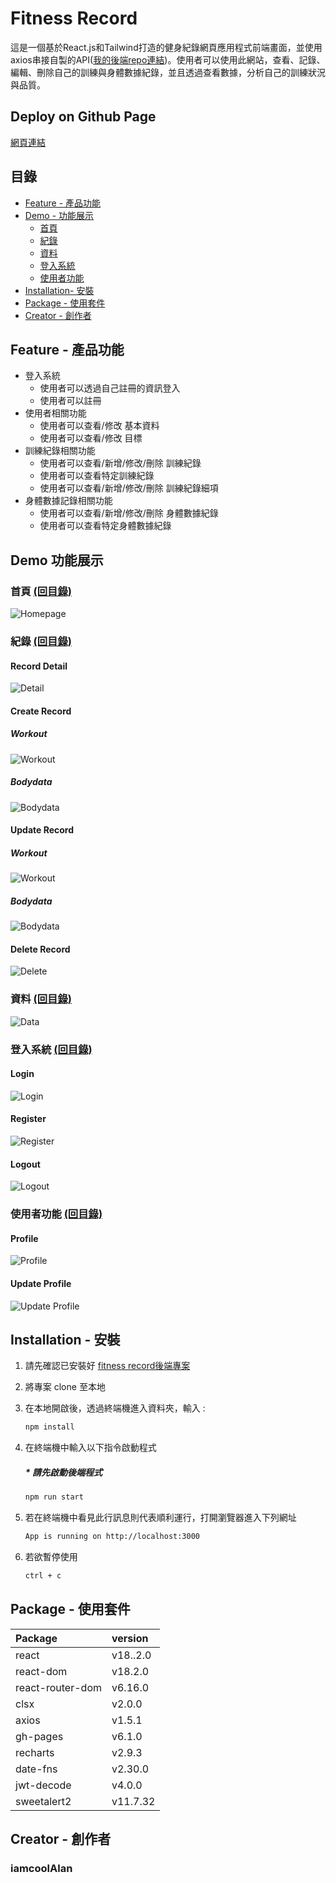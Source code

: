 # Fitness Record
這是一個基於React.js和Tailwind打造的健身紀錄網頁應用程式前端畫面，並使用axios串接自製的API([我的後端repo連結](https://github.com/iamcoolalan/fitness-record-backend))。使用者可以使用此網站，查看、記錄、編輯、刪除自己的訓練與身體數據紀錄，並且透過查看數據，分析自己的訓練狀況與品質。

## Deploy on Github Page
[網頁連結](https://iamcoolalan.github.io/fitness-record-frontend/)

## 目錄

- [Feature - 產品功能](#feature---產品功能)
- [Demo - 功能展示](#demo-功能展示)
  - [首頁](#首頁-回目錄)
  - [紀錄](#紀錄-回目錄)
  - [資料](#資料-回目錄)
  - [登入系統](#登入系統-回目錄)
  - [使用者功能](#使用者功能-回目錄)
- [Installation- 安裝](#installation---安裝)
- [Package - 使用套件](#package---使用套件)
- [Creator - 創作者](#creator---創作者)

## Feature - 產品功能

- 登入系統
  - 使用者可以透過自己註冊的資訊登入
  - 使用者可以註冊
- 使用者相關功能
  - 使用者可以查看/修改 基本資料
  - 使用者可以查看/修改 目標
- 訓練紀錄相關功能
  - 使用者可以查看/新增/修改/刪除 訓練紀錄
  - 使用者可以查看特定訓練紀錄
  - 使用者可以查看/新增/修改/刪除 訓練紀錄細項
- 身體數據記錄相關功能
  - 使用者可以查看/新增/修改/刪除 身體數據紀錄
  - 使用者可以查看特定身體數據紀錄

## Demo 功能展示

### 首頁 [(回目錄)](#目錄)
![Homepage](./README/homepage.gif)

### 紀錄 [(回目錄)](#目錄)

#### Record Detail
![Detail](./README/record%20detail.gif)

#### Create Record
##### Workout
![Workout](./README/create%20bodydata%20record.gif)
##### Bodydata
![Bodydata](./README/create%20workout%20record.gif)

#### Update Record
##### Workout
![Workout](./README/update%20workout%20record.gif)
##### Bodydata
![Bodydata](./README/update%20bodydata%20record.gif)

#### Delete Record
![Delete](./README/delete%20record.gif)

### 資料 [(回目錄)](#目錄)
![Data](./README/data.gif)

### 登入系統 [(回目錄)](#目錄)

#### Login
![Login](./README/login.gif)
#### Register
![Register](./README/register.gif)
#### Logout
![Logout](./README/logout.gif)

### 使用者功能 [(回目錄)](#目錄)

#### Profile 
![Profile](./README/profile.gif)

#### Update Profile
![Update Profile](./README/update%20profile.gif)

## Installation - 安裝

1. 請先確認已安裝好 [fitness record後端專案](https://github.com/iamcoolalan/fitness-record-backend)
2. 將專案 clone 至本地
3. 在本地開啟後，透過終端機進入資料夾，輸入 :

    ```bash
    npm install
    ```

4. 在終端機中輸入以下指令啟動程式
    ##### * 請先啟動後端程式

     ```bash
    npm run start
    ```
5. 若在終端機中看見此行訊息則代表順利運行，打開瀏覽器進入下列網址

    ```bash
    App is running on http://localhost:3000
    ```

6. 若欲暫停使用

    ```bash
    ctrl + c
    ```

## Package - 使用套件

| Package | version |
| :--- | :--- |
| react | v18..2.0 |
| react-dom | v18.2.0 |
| react-router-dom | v6.16.0 |
| clsx | v2.0.0 |
| axios | v1.5.1 |
| gh-pages | v6.1.0|
| recharts | v2.9.3 |
| date-fns | v2.30.0 |
| jwt-decode | v4.0.0 |
| sweetalert2 | v11.7.32 |

## Creator - 創作者

### iamcoolAlan